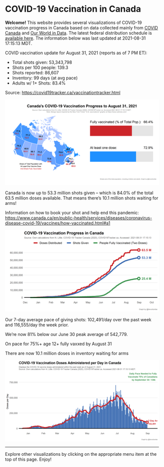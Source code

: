 COVID-19 Vaccination in Canada
==============================

**Welcome!** This website provides several visualizations of COVID-19
vaccination progress in Canada based on data collected mainly from
[COVID Canada](https://covid19tracker.ca/vaccinationtracker.html) and
[Our World in Data](https://ourworldindata.org/covid-vaccinations). The
latest federal distribution schedule is [available
here](https://www.canada.ca/en/public-health/services/diseases/2019-novel-coronavirus-infection/prevention-risks/covid-19-vaccine-treatment/vaccine-rollout.html).
The information below was last updated at 2021-08-31 17:15:13 MDT.

COVID vaccination update for August 31, 2021 (reports as of 7 PM ET):

-   Total shots given: 53,343,798
-   Shots per 100 people: 139.3
-   Shots reported: 86,607
-   Inventory: 99 days (at avg pace)
-   Adults w/ 1+ Shots: 83.4%

Source:
<a href="https://covid19tracker.ca/vaccinationtracker.html" class="uri">https://covid19tracker.ca/vaccinationtracker.html</a>

![](Plots/plot_main.png)

Canada is now up to 53.3 million shots given – which is 84.0% of the
total 63.5 million doses available. That means there’s 10.1 million
shots waiting for arms!

Information on how to book your shot and help end this pandemic:
<a href="https://www.canada.ca/en/public-health/services/diseases/coronavirus-disease-covid-19/vaccines/how-vaccinated.html#a1" class="uri">https://www.canada.ca/en/public-health/services/diseases/coronavirus-disease-covid-19/vaccines/how-vaccinated.html#a1</a>

![](Plots/plot_total.png)

Our 7-day average pace of giving shots: 102,491/day over the past week
and 116,555/day the week prior.

We’re now 81% below our June 30 peak average of 542,779.

On pace for 75%+ age 12+ fully vaxxed by August 31

There are now 10.1 million doses in inventory waiting for arms

![](Plots/pace_national.png)

------------------------------------------------------------------------

Explore other visualizations by clicking on the appropriate menu item at
the top of this page. Enjoy!

